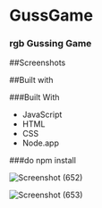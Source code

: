 # GussGame

### rgb Gussing Game 

##Screenshots

##Built with

###Built With
<ul>
  <li>JavaScript</li>
  <li>HTML</li>
  <li>CSS</li>
  <li>Node.app</li>
 </ul>
  
  ###do npm install
  
![Screenshot (652)](https://user-images.githubusercontent.com/57061366/80312771-d4396780-8804-11ea-8e2c-8db44ca0d6fc.png)


![Screenshot (653)](https://user-images.githubusercontent.com/57061366/80312785-f6cb8080-8804-11ea-8e64-37f509a8baab.png)

